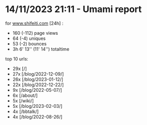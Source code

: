 # 14/11/2023 21:11 - Umami report
for www.shifeiti.com [24h] :

 - 160 (-112) page views
 - 64 (-4) uniques
 - 53 (-2) bounces
 - 3h 6' 13'' (11' 14'') totaltime


top 10 urls:
 - 29x [/]
 - 27x [/blog/2022-12-09/]
 - 26x [/blog/2023-01-12/]
 - 22x [/blog/2022-12-22/]
 - 9x [/blog/2022-05-07/]
 - 6x [/about/]
 - 5x [/wiki/]
 - 5x [/blog/2023-02-03/]
 - 4x [/bbtalk/]
 - 4x [/blog/2022-08-26/]


